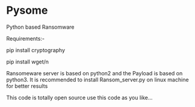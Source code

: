 # Pysome
Python based Ransomware 

Requirements:-

pip install cryptography

pip install wget/n

Ransomeware server is based on python2 and the Payload is based on python3. It is recommended to install Ransom_server.py on linux machine
for better results

This code is totally open source use this code as you like...

